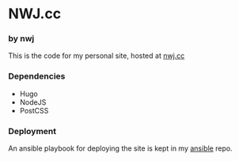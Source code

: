 # NWJ.cc

### by nwj

This is the code for my personal site, hosted at [nwj.cc](https://nwj.cc)

### Dependencies

- Hugo
- NodeJS
- PostCSS

### Deployment

An ansible playbook for deploying the site is kept in my [ansible](https://github.com/nwj/ansible) repo.
